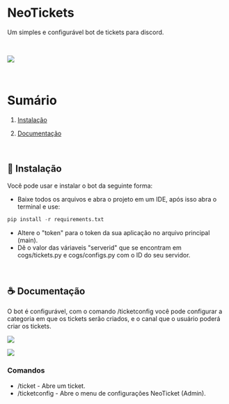 # NeoTickets
Um simples e configurável bot de tickets para discord.

<br>

![](https://i.imgur.com/GJ1MovT.png)

<br>

# Sumário
1. [Instalação](#-Instalação)

2. [Documentação](#-Documentação)
   
<br>

## 🚀 Instalação

Você pode usar e instalar o bot da seguinte forma:

- Baixe todos os arquivos e abra o projeto em um IDE, após isso abra o terminal e use:

```py
pip install -r requirements.txt
```
- Altere o "token" para o token da sua aplicação no arquivo principal (main).
- Dê o valor das váriaveis "serverid" que se encontram em cogs/tickets.py e cogs/configs.py com o ID do seu servidor.
  
<br>

## ☕ Documentação
O bot é configurável, com o comando /ticketconfig você pode configurar a categoria em que os tickets serão criados, e o canal que o usuário poderá criar os tickets.

![](https://i.imgur.com/tvXTWlX.png)

![](https://i.imgur.com/0G39Ji6.png)

### **Comandos**

- /ticket - Abre um ticket.
- /ticketconfig - Abre o menu de configurações NeoTicket (Admin).
